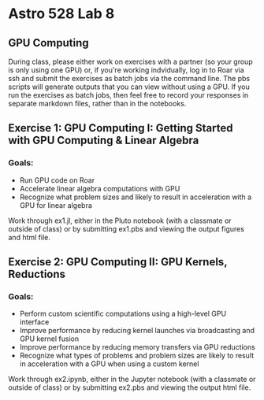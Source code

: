 # Astro 528 Lab 8
## GPU Computing

During class, please either work on exercises with a partner (so your group is only using one GPU) or, if you're working indvidually, log in to Roar via ssh and submit the exercises as batch jobs via the command line.  The pbs scripts will generate outputs that you can view without using a GPU.  If you run the exercises as batch jobs, then feel free to record your responses in separate markdown files, rather than in the notebooks.  

## Exercise 1:  GPU Computing I: Getting Started with GPU Computing & Linear Algebra
### Goals:  
- Run GPU code on Roar
- Accelerate linear algebra computations with GPU 
- Recognize what problem sizes and likely to result in acceleration with a GPU for linear algebra

Work through ex1.jl, either in the Pluto notebook (with a classmate or outside of class) or by submitting ex1.pbs and viewing the output figures and html file.  

## Exercise 2:  GPU Computing II: GPU Kernels, Reductions
### Goals:  
- Perform custom scientific computations using a high-level GPU interface
- Improve performance by reducing kernel launches via broadcasting and GPU kernel fusion
- Improve performance by reducing memory transfers via GPU reductions
- Recognize what types of problems and problem sizes are likely to result in acceleration with a GPU  when using a custom kernel

Work through ex2.ipynb, either in the Jupyter notebook (with a classmate or outside of class) or by submitting ex2.pbs and viewing the output html file.  
